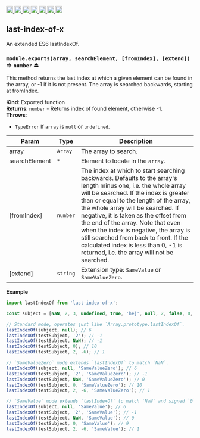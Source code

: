 <a
  href="https://travis-ci.org/Xotic750/last-index-of-x"
  title="Travis status">
<img
  src="https://travis-ci.org/Xotic750/last-index-of-x.svg?branch=master"
  alt="Travis status" height="18">
</a>
<a
  href="https://david-dm.org/Xotic750/last-index-of-x"
  title="Dependency status">
<img src="https://david-dm.org/Xotic750/last-index-of-x/status.svg"
  alt="Dependency status" height="18"/>
</a>
<a
  href="https://david-dm.org/Xotic750/last-index-of-x?type=dev"
  title="devDependency status">
<img src="https://david-dm.org/Xotic750/last-index-of-x/dev-status.svg"
  alt="devDependency status" height="18"/>
</a>
<a
  href="https://badge.fury.io/js/last-index-of-x"
  title="npm version">
<img src="https://badge.fury.io/js/last-index-of-x.svg"
  alt="npm version" height="18">
</a>
<a
  href="https://www.jsdelivr.com/package/npm/last-index-of-x"
  title="jsDelivr hits">
<img src="https://data.jsdelivr.com/v1/package/npm/last-index-of-x/badge?style=rounded"
  alt="jsDelivr hits" height="18">
</a>
<a
  href="https://bettercodehub.com/results/Xotic750/last-index-of-x"
  title="bettercodehub score">
<img src="https://bettercodehub.com/edge/badge/Xotic750/last-index-of-x?branch=master"
  alt="bettercodehub score" height="18">
</a>
<a
  href="https://coveralls.io/github/Xotic750/last-index-of-x?branch=master"
  title="Coverage Status">
<img src="https://coveralls.io/repos/github/Xotic750/last-index-of-x/badge.svg?branch=master"
  alt="Coverage Status" height="18">
</a>

<a name="module_last-index-of-x"></a>

## last-index-of-x

An extended ES6 lastIndexOf.

<a name="exp_module_last-index-of-x--module.exports"></a>

### `module.exports(array, searchElement, [fromIndex], [extend])` ⇒ <code>number</code> ⏏

This method returns the last index at which a given element
can be found in the array, or -1 if it is not present.
The array is searched backwards, starting at fromIndex.

**Kind**: Exported function  
**Returns**: <code>number</code> - Returns index of found element, otherwise -1.  
**Throws**:

- <code>TypeError</code> If `array` is `null` or `undefined`.

| Param         | Type                | Description                                                                                                                                                                                                                                                                                                                                                                                                                                                                                     |
| ------------- | ------------------- | ----------------------------------------------------------------------------------------------------------------------------------------------------------------------------------------------------------------------------------------------------------------------------------------------------------------------------------------------------------------------------------------------------------------------------------------------------------------------------------------------- |
| array         | <code>Array</code>  | The array to search.                                                                                                                                                                                                                                                                                                                                                                                                                                                                            |
| searchElement | <code>\*</code>     | Element to locate in the `array`.                                                                                                                                                                                                                                                                                                                                                                                                                                                               |
| [fromIndex]   | <code>number</code> | The index at which to start searching backwards. Defaults to the array's length minus one, i.e. the whole array will be searched. If the index is greater than or equal to the length of the array, the whole array will be searched. If negative, it is taken as the offset from the end of the array. Note that even when the index is negative, the array is still searched from back to front. If the calculated index is less than 0, -1 is returned, i.e. the array will not be searched. |
| [extend]      | <code>string</code> | Extension type: `SameValue` or `SameValueZero`.                                                                                                                                                                                                                                                                                                                                                                                                                                                 |

**Example**

```js
import lastIndexOf from 'last-index-of-x';

const subject = [NaN, 2, 3, undefined, true, 'hej', null, 2, false, 0, -0];

// Standard mode, operates just like `Array.prototype.lastIndexOf`.
lastIndexOf(subject, null); // 6
lastIndexOf(testSubject, '2'); // -1
lastIndexOf(testSubject, NaN); // -1
lastIndexOf(testSubject, 0); // 10
lastIndexOf(testSubject, 2, -6); // 1

// `SameValueZero` mode extends `lastIndexOf` to match `NaN`.
lastIndexOf(subject, null, 'SameValueZero'); // 6
lastIndexOf(testSubject, '2', 'SameValueZero'); // -1
lastIndexOf(testSubject, NaN, 'SameValueZero'); // 0
lastIndexOf(testSubject, 0, 'SameValueZero'); // 10
lastIndexOf(testSubject, 2, -6, 'SameValueZero'); // 1

// `SameValue` mode extends `lastIndexOf` to match `NaN` and signed `0`.
lastIndexOf(subject, null, 'SameValue'); // 6
lastIndexOf(testSubject, '2', 'SameValue'); // -1
lastIndexOf(testSubject, NaN, 'SameValue'); // 0
lastIndexOf(testSubject, 0, 'SameValue'); // 9
lastIndexOf(testSubject, 2, -6, 'SameValue'); // 1
```
